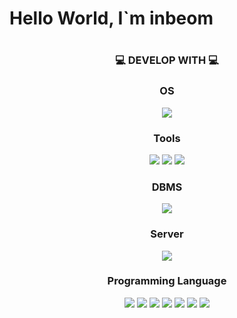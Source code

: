<h1>
Hello World, I`m inbeom
</h1>

<div align="center">
  
  
  
  <h1></h1>
  
  <h3>💻 DEVELOP WITH 💻</h3>
  
  <h3>OS</h3>
  <img src="https://img.shields.io/badge/WINDOWS10-0078D6?style=for-the-badge&logo=windows&logoColor=white">

  <h3>Tools</h3>
  <img src="https://img.shields.io/badge/Eclips-2C2255?style=for-the-badge&logo=eclipse&logoColor=white">
  <img src="https://img.shields.io/badge/VSC-007ACC?style=for-the-badge&logo=visualstudiocode&logoColor=white">
  <img src="https://img.shields.io/badge/Spring-6DB33F?style=for-the-badge&logo=Spring&logoColor=white">
  
  <h3>DBMS</h3>
  <img src="https://img.shields.io/badge/oracle-F80000?style=for-the-badge&logo=oracle&logoColor=white">

  <h3>Server</h3>
  <img src="https://img.shields.io/badge/apache tomcat-F8DC75?style=for-the-badge&logo=apachetomcat&logoColor=white">
  
  <h3>Programming Language</h3>
  <img src="https://img.shields.io/badge/JAVA-007396?style=for-the-badge&logo=java&logoColor=white">
  <img src="https://img.shields.io/badge/html-E34F26?style=for-the-badge&logo=html5&logoColor=white">
  <img src="https://img.shields.io/badge/css-1572B6?style=for-the-badge&logo=css3&logoColor=white">
  <img src="https://img.shields.io/badge/javascript-F7DF1E?style=for-the-badge&logo=javascript&logoColor=black">
  <img src="https://img.shields.io/badge/jquery-0769AD?style=for-the-badge&logo=jquery&logoColor=white">
  <img src="https://img.shields.io/badge/maven-C71A36?style=for-the-badge&logo=apachemaven&logoColor=white">
  <img src="https://img.shields.io/badge/json-000000?style=for-the-badge&logo=json&logoColor=white">
  
  <h1></h1>
</div>

